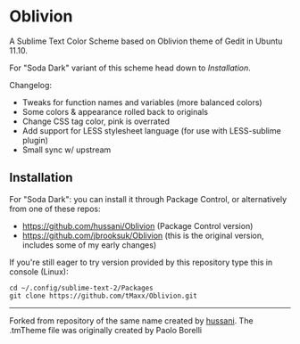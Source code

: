 Oblivion
========

A Sublime Text Color Scheme based on Oblivion theme of Gedit in Ubuntu 11.10.

For "Soda Dark" variant of this scheme head down to *Installation*.

Changelog:
- Tweaks for function names and variables (more balanced colors)
- Some colors & appearance rolled back to originals
- Change CSS tag color, pink is overrated
- Add support for LESS stylesheet language (for use with LESS-sublime plugin)
- Small sync w/ upstream

## Installation

For "Soda Dark": you can install it through Package Control, or alternatively from one of these repos:
- https://github.com/hussani/Oblivion (Package Control version)
- https://github.com/jbrooksuk/Oblivion (this is the original version, includes some of my early changes)


If you're still eager to try version provided by this repository type this in console (Linux):

	cd ~/.config/sublime-text-2/Packages
	git clone https://github.com/tMaxx/Oblivion.git


***

Forked from repository of the same name created by [hussani](https://github.com/hussani/).
The .tmTheme file was originally created by Paolo Borelli
